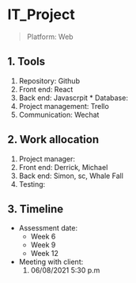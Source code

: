 # IT_Project
> Platform: Web
## 1. Tools
   1. Repository: Github
   2. Front end: React
   3. Back end: Javascrpit
     * Database:
   4. Project management: Trello
   5. Communication: Wechat
## 2. Work allocation
   1. Project manager:
   2. Front end: Derrick, Michael
   3. Back end: Simon, sc, Whale Fall
   4. Testing:
## 3. Timeline
   * Assessment date:
     * Week 6
     * Week 9
     * Week 12
   * Meeting with client:
     1. 06/08/2021 5:30 p.m
    
